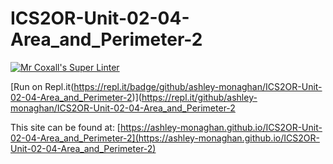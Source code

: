 # ICS2OR-Unit-02-04-Area_and_Perimeter-2

[![Mr Coxall's Super Linter](https://github.com/ashley-monaghan/ICS2OR-Unit-02-04-Area_and_Perimeter-2/workflows/Mr%20Coxall's%20Super%20Linter/badge.svg)](https://github.com/ashley-monaghan/ICS2OR-Unit-02-04-Area_and_Perimeter-2/actions/)

[Run on Repl.it(https://repl.it/badge/github/ashley-monaghan/ICS2OR-Unit-02-04-Area_and_Perimeter-2)](https://repl.it/github/ashley-monaghan/ICS2OR-Unit-02-04-Area_and_Perimeter-2

This site can be found at: [https://ashley-monaghan.github.io/ICS2OR-Unit-02-04-Area_and_Perimeter-2](https://ashley-monaghan.github.io/ICS2OR-Unit-02-04-Area_and_Perimeter-2)
